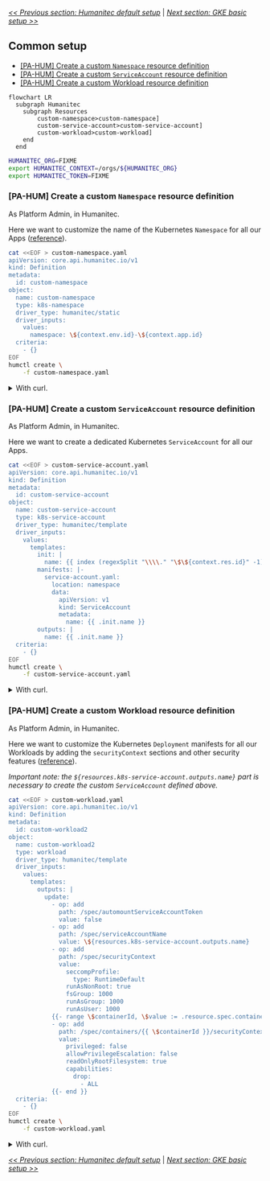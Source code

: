 [_<< Previous section: Humanitec default setup_](/docs/humanitec-default.md) | [_Next section: GKE basic setup >>_](/docs/gke-basic.md)

## Common setup

- [[PA-HUM] Create a custom `Namespace` resource definition](#pa-hum-create-a-custom-namespace-resource-definition)
- [[PA-HUM] Create a custom `ServiceAccount` resource definition](#pa-hum-create-a-custom-serviceaccount-resource-definition)
- [[PA-HUM] Create a custom Workload resource definition](#pa-hum-create-a-custom-workload-resource-definition)

```mermaid
flowchart LR
  subgraph Humanitec
    subgraph Resources
        custom-namespace>custom-namespace]
        custom-service-account>custom-service-account]
        custom-workload>custom-workload]
    end
  end
```

```bash
HUMANITEC_ORG=FIXME
export HUMANITEC_CONTEXT=/orgs/${HUMANITEC_ORG}
export HUMANITEC_TOKEN=FIXME
```

### [PA-HUM] Create a custom `Namespace` resource definition

As Platform Admin, in Humanitec.

Here we want to customize the name of the Kubernetes `Namespace` for all our Apps ([reference](https://docs.humanitec.com/guides/orchestrate-infrastructure/define-namespaces)).

```bash
cat <<EOF > custom-namespace.yaml
apiVersion: core.api.humanitec.io/v1
kind: Definition
metadata:
  id: custom-namespace
object:
  name: custom-namespace
  type: k8s-namespace
  driver_type: humanitec/static
  driver_inputs:
    values:
      namespace: \${context.env.id}-\${context.app.id}
  criteria:
    - {}
EOF
humctl create \
    -f custom-namespace.yaml
```

<details>
  <summary>With curl.</summary>

  ```bash
  cat <<EOF > custom-namespace.yaml
  id: custom-namespace
  name: custom-namespace
  type: k8s-namespace
  driver_type: humanitec/static
  driver_inputs:
    values:
      namespace: \${context.env.id}-\${context.app.id}
  criteria:
    - {}
  EOF
  yq -o json custom-namespace.yaml > custom-namespace.json
  curl "https://api.humanitec.io/orgs/${HUMANITEC_ORG}/resources/defs" \
      -X POST \
      -H "Content-Type: application/json" \
      -H "Authorization: Bearer ${HUMANITEC_TOKEN}" \
      -d @custom-namespace.json
  ```
</details>

### [PA-HUM] Create a custom `ServiceAccount` resource definition

As Platform Admin, in Humanitec.

Here we want to create a dedicated Kubernetes `ServiceAccount` for all our Apps.

```bash
cat <<EOF > custom-service-account.yaml
apiVersion: core.api.humanitec.io/v1
kind: Definition
metadata:
  id: custom-service-account
object:
  name: custom-service-account
  type: k8s-service-account
  driver_type: humanitec/template
  driver_inputs:
    values:
      templates:
        init: |
          name: {{ index (regexSplit "\\\\." "\$\${context.res.id}" -1) 1 }}
        manifests: |-
          service-account.yaml:
            location: namespace
            data:
              apiVersion: v1
              kind: ServiceAccount
              metadata:
                name: {{ .init.name }}
        outputs: |
          name: {{ .init.name }}
  criteria:
    - {}
EOF
humctl create \
    -f custom-service-account.yaml
```

<details>
  <summary>With curl.</summary>

  ```bash
  cat <<EOF > custom-service-account.yaml
  id: custom-service-account
  name: custom-service-account
  type: k8s-service-account
  driver_type: humanitec/template
  driver_inputs:
    values:
      templates:
        init: |
          name: {{ index (regexSplit "\\\\." "\$\${context.res.id}" -1) 1 }}
        manifests: |-
          service-account.yaml:
            location: namespace
            data:
              apiVersion: v1
              kind: ServiceAccount
              metadata:
                name: {{ .init.name }}
        outputs: |
          name: {{ .init.name }}
  criteria:
    - {}
  EOF
  yq -o json custom-service-account.yaml > custom-service-account.json
  curl "https://api.humanitec.io/orgs/${HUMANITEC_ORG}/resources/defs" \
      -X POST \
      -H "Content-Type: application/json" \
      -H "Authorization: Bearer ${HUMANITEC_TOKEN}" \
      -d @custom-service-account.json
  ```
</details>

### [PA-HUM] Create a custom Workload resource definition

As Platform Admin, in Humanitec.

Here we want to customize the Kubernetes `Deployment` manifests for all our Workloads by adding the `securityContext` sections and other security features ([reference](https://docs.humanitec.com/integrations/resource-types/workload)).

_Important note: the `${resources.k8s-service-account.outputs.name}` part is necessary to create the custom `ServiceAccount` defined above._

```bash
cat <<EOF > custom-workload.yaml
apiVersion: core.api.humanitec.io/v1
kind: Definition
metadata:
  id: custom-workload2
object:
  name: custom-workload2
  type: workload
  driver_type: humanitec/template
  driver_inputs:
    values:
      templates:
        outputs: |
          update:
            - op: add
              path: /spec/automountServiceAccountToken
              value: false
            - op: add
              path: /spec/serviceAccountName
              value: \${resources.k8s-service-account.outputs.name}
            - op: add
              path: /spec/securityContext
              value:
                seccompProfile:
                  type: RuntimeDefault
                runAsNonRoot: true
                fsGroup: 1000
                runAsGroup: 1000
                runAsUser: 1000
            {{- range \$containerId, \$value := .resource.spec.containers }}
            - op: add
              path: /spec/containers/{{ \$containerId }}/securityContext
              value:
                privileged: false
                allowPrivilegeEscalation: false
                readOnlyRootFilesystem: true
                capabilities:
                  drop:
                    - ALL
            {{- end }}
  criteria:
    - {}
EOF
humctl create \
    -f custom-workload.yaml
```

<details>
  <summary>With curl.</summary>

  ```bash
  cat <<EOF > custom-workload.yaml
  id: custom-workload
  name: custom-workload
  type: workload
  driver_type: humanitec/template
  driver_inputs:
    values:
      templates:
        outputs: |
          update:
            - op: add
              path: /spec/automountServiceAccountToken
              value: false
            - op: add
              path: /spec/serviceAccountName
              value: \${resources.k8s-service-account.outputs.name}
            - op: add
              path: /spec/securityContext
              value:
                seccompProfile:
                  type: RuntimeDefault
                runAsNonRoot: true
                fsGroup: 1000
                runAsGroup: 1000
                runAsUser: 1000
            {{- range \$containerId, \$value := .resource.spec.containers }}
            - op: add
              path: /spec/containers/{{ \$containerId }}/securityContext
              value:
                privileged: false
                allowPrivilegeEscalation: false
                readOnlyRootFilesystem: true
                capabilities:
                  drop:
                    - ALL
            {{- end }}
  criteria:
    - {}
  EOF
  yq -o json custom-workload.yaml > custom-workload.json
  curl "https://api.humanitec.io/orgs/${HUMANITEC_ORG}/resources/defs" \
      -X POST \
      -H "Content-Type: application/json" \
      -H "Authorization: Bearer ${HUMANITEC_TOKEN}" \
      -d @custom-workload.json
  ```
</details>

[_<< Previous section: Humanitec default setup_](/docs/humanitec-default.md) | [_Next section: GKE basic setup >>_](/docs/gke-basic.md)